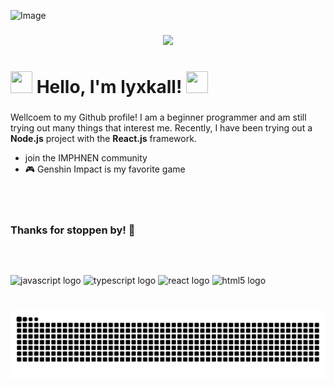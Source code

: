 ![Image](https://github.com/user-attachments/assets/c61553d1-7abd-4a86-a8a9-0653995276c7)

###

<div align="center">
  <img src="https://visitor-badge.laobi.icu/badge?page_id=lyxkall.lyxkall&"  />
</div>

<h1 align="left"><img  width="35" height="35" src="https://user-images.githubusercontent.com/74038190/213844263-a8897a51-32f4-4b3b-b5c2-e1528b89f6f3.png" /> Hello, I'm lyxkall! <img  width="35" height="35" src="https://user-images.githubusercontent.com/74038190/213844263-a8897a51-32f4-4b3b-b5c2-e1528b89f6f3.png" /></h1>

###

Wellcoem to my Github profile! I am a beginner programmer and am still trying out many things that interest me. Recently, I have been trying out a **Node.js** project with the **React.js** framework.


- join the IMPHNEN community
- 🎮 Genshin Impact is my favorite game

###


######

<img width="1200" height="3" src="https://user-images.githubusercontent.com/74038190/212284115-f47cd8ff-2ffb-4b04-b5bf-4d1c14c0247f.gif" />

<h3 align="left">Thanks for stoppen by! 🚀   </h3>

<img width="1200" height="3" src="https://user-images.githubusercontent.com/74038190/212284115-f47cd8ff-2ffb-4b04-b5bf-4d1c14c0247f.gif" />

##

<div align="left">
  <img src="https://cdn.jsdelivr.net/gh/devicons/devicon/icons/javascript/javascript-original.svg" height="30" alt="javascript logo"  />
 
  <img src="https://cdn.jsdelivr.net/gh/devicons/devicon/icons/typescript/typescript-original.svg" height="30" alt="typescript logo"  />
  
  <img src="https://cdn.jsdelivr.net/gh/devicons/devicon/icons/react/react-original.svg" height="30" alt="react logo"  />
  
  <img src="https://cdn.jsdelivr.net/gh/devicons/devicon/icons/html5/html5-original.svg" height="30" alt="html5 logo"  />
  
</div>



###

<br clear="both">

<img src="https://raw.githubusercontent.com/kimmyxpow/kimmyxpow/output/snake.svg" />

###
